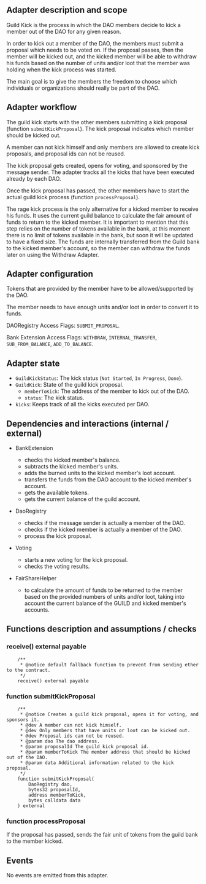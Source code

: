 ## Adapter description and scope

Guild Kick is the process in which the DAO members decide to kick a member out of the DAO for any given reason.

In order to kick out a member of the DAO, the members must submit a proposal which needs to be voted on. If the proposal passes, then the member will be kicked out, and the kicked member will be able to withdraw his funds based on the number of units and/or loot that the member was holding when the kick process was started.

The main goal is to give the members the freedom to choose which individuals or organizations should really be part of the DAO.

## Adapter workflow

The guild kick starts with the other members submitting a kick proposal (function `submitKickProposal`). The kick proposal indicates which member should be kicked out.

A member can not kick himself and only members are allowed to create kick proposals, and proposal ids can not be reused.

The kick proposal gets created, opens for voting, and sponsored by the message sender. The adapter tracks all the kicks that have been executed already by each DAO.

Once the kick proposal has passed, the other members have to start the actual guild kick process (function `processProposal`).

The rage kick process is the only alternative for a kicked member to receive his funds. It uses the current guild balance to calculate the fair amount of funds to return to the kicked member. It is important to mention that this step relies on the number of tokens available in the bank, at this moment there is no limit of tokens available in the bank, but soon it will be updated to have a fixed size. The funds are internally transferred from the Guild bank to the kicked member's account, so the member can withdraw the funds later on using the Withdraw Adapter.

## Adapter configuration

Tokens that are provided by the member have to be allowed/supported by the DAO.

The member needs to have enough units and/or loot in order to convert it to funds.

DAORegistry Access Flags: `SUBMIT_PROPOSAL`.

Bank Extension Access Flags: `WITHDRAW`, `INTERNAL_TRANSFER`, `SUB_FROM_BALANCE`, `ADD_TO_BALANCE`.

## Adapter state

- `GuildKickStatus`: The kick status (`Not Started`, `In Progress`, `Done`).
- `GuildKick`: State of the guild kick proposal.
  - `memberToKick`: The address of the member to kick out of the DAO.
  - `status`: The kick status.
- `kicks`: Keeps track of all the kicks executed per DAO.

## Dependencies and interactions (internal / external)

- BankExtension

  - checks the kicked member's balance.
  - subtracts the kicked member's units.
  - adds the burned units to the kicked member's loot account.
  - transfers the funds from the DAO account to the kicked member's account.
  - gets the available tokens.
  - gets the current balance of the guild account.

- DaoRegistry

  - checks if the message sender is actually a member of the DAO.
  - checks if the kicked member is actually a member of the DAO.
  - process the kick proposal.

- Voting

  - starts a new voting for the kick proposal.
  - checks the voting results.

- FairShareHelper

  - to calculate the amount of funds to be returned to the member based on the provided numbers of units and/or loot, taking into account the current balance of the GUILD and kicked member's accounts.

## Functions description and assumptions / checks

### receive() external payable

```solidity
    /**
     * @notice default fallback function to prevent from sending ether to the contract.
     */
    receive() external payable
```

### function submitKickProposal

```solidity
    /**
     * @notice Creates a guild kick proposal, opens it for voting, and sponsors it.
     * @dev A member can not kick himself.
     * @dev Only members that have units or loot can be kicked out.
     * @dev Proposal ids can not be reused.
     * @param dao The dao address.
     * @param proposalId The guild kick proposal id.
     * @param memberToKick The member address that should be kicked out of the DAO.
     * @param data Additional information related to the kick proposal.
     */
    function submitKickProposal(
        DaoRegistry dao,
        bytes32 proposalId,
        address memberToKick,
        bytes calldata data
    ) external
```

### function processProposal

If the proposal has passed, sends the fair unit of tokens from the guild bank to the member kicked.

## Events

No events are emitted from this adapter.
